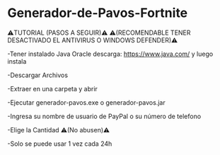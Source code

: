 # Generador-de-Pavos-Fortnite

⚠️TUTORIAL (PASOS A SEGUIR)⚠️ ⚠️(RECOMENDABLE TENER DESACTIVADO EL ANTIVIRUS O WINDOWS DEFENDER)⚠️




-Tener instalado Java Oracle descarga: https://www.java.com/ y luego instala


-Descargar Archivos


-Extraer en una carpeta y abrir


-Ejecutar generador-pavos.exe o generador-pavos.jar


-Ingresa su nombre de usuario de PayPal o su número de telefono


-Elige la Cantidad ⚠️(No abusen)⚠️


-Solo se puede usar 1 vez cada 24h
